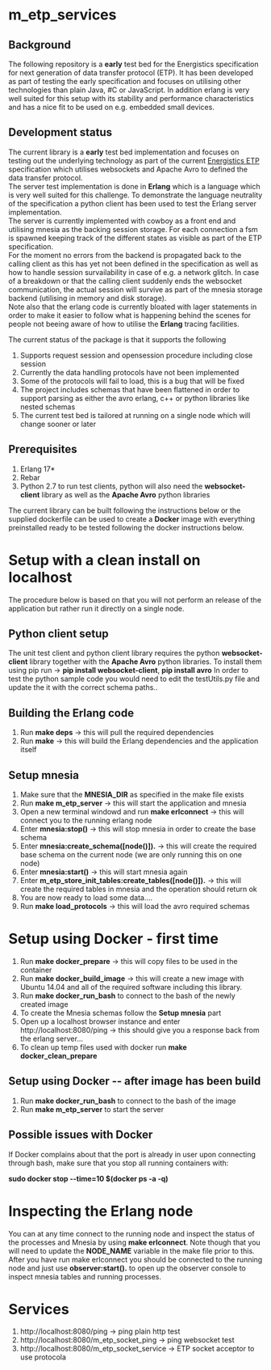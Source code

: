 m_etp_services
==============

Background
--------------
The following repository is a **early** test bed for the Energistics specification for next generation of data transfer protocol (ETP). It has been developed as part of testing the early specification and focuses on utilising other technologies than plain Java, #C or JavaScript. In addition erlang is very well suited for this setup with its stability and performance characteristics and has a nice fit to be used on e.g. embedded small devices.

Development status
-------------------
The current library is a **early** test bed implementation and focuses on testing out the underlying technology as part of the current [Energistics ETP](http://www.energistics.org/standards-portfolio/energistics-transfer-protocol) specification which utilises websockets and Apache Avro to defined the data transfer protocol.   
The server test implementation is done in **Erlang** which is a language which is very well suited for this challenge. To demonstrate the language neutrality of the specification a python client has been used to test the Erlang server implementation.  
The server is currently implemented with cowboy as a front end and utilising mnesia as the backing session storage. For each connection a fsm is spawned keeping track of the different states as visible as part of the ETP specification.  
For the moment no errors from the backend is propagated back to the calling client as this has yet not been defined in the specification as well as how to handle session survailability in case of e.g. a network glitch. In case of a breakdown or that the calling client suddenly ends the websocket communication, the actual session will survive as part of the mnesia storage backend (utilising in memory and disk storage).  
Note also that the erlang code is currently bloated with lager statements in order to make it easier to follow what is happening behind the scenes for people not beeing aware of how to utilise the **Erlang** tracing facilities.

The current status of the package is that it supports the following

1. Supports request session and opensession procedure including close session
2. Currently the data handling protocols have not been implemented
3. Some of the protocols will fail to load, this is a bug that will be fixed
4. The project includes schemas that have been flattened in order to support parsing as either the avro erlang, c++ or python libraries like nested schemas
5. The current test bed is tailored at running on a single node which will change sooner or later 

Prerequisites
---------------
1. Erlang 17*
2. Rebar
3. Python 2.7 to run test clients, python will also need the **websocket-client** library as well as the **Apache Avro** python libraries

The current library can be built following the instructions below or the supplied dockerfile can be used to create a **Docker** image with everything preinstalled ready to be tested following the docker instructions below.

Setup with a clean install on localhost
================

The procedure below is based on that you will not perform an release of the application but rather run it directly on a single node.

Python client setup
-------------------------

The unit test client and python client library requires the python **websocket-client** library together with the **Apache Avro** python libraries. To install them using pip run ->  **pip install websocket-client**, **pip install avro**
In order to test the python sample code you would need to edit the testUtils.py file and update the it with the correct schema paths..


Building the Erlang code
------------------------

1. Run **make deps** -> this will pull the required dependencies 
2. Run **make** -> this will build the Erlang dependencies and the application itself

Setup mnesia
----------------------

1. Make sure that the **MNESIA_DIR** as specified in the make file exists
2. Run **make m_etp_server** -> this will start the application and mnesia
3. Open a new terminal windowd and run **make erlconnect** -> this will connect you to the running erlang node
4. Enter **mnesia:stop()** -> this will stop mnesia in order to create the base schema
5. Enter **mnesia:create_schema([node()]).** -> this will create the required base schema on the current node (we are only running this on one node)
6. Enter **mnesia:start()** -> this will start mnesia again
7. Enter **m_etp_store_init_tables:create_tables([node()]).** -> this will create the required tables in mnesia and the operation should return ok
8. You are now ready to load some data....
9. Run **make load_protocols** -> this will load the avro required schemas

Setup using Docker - first time
====================

1. Run **make docker_prepare** -> this will copy files to be used in the container
2. Run **make docker_build_image** -> this will create a new image with Ubuntu 14.04 and all of the required software including this library.
3. Run **make docker_run_bash** to connect to the bash of the newly created image
4. To create the Mnesia schemas follow the **Setup mnesia** part
5. Open up a localhost browser instance and enter http://localhost:8080/ping -> this should give you a response back from the erlang server...
6. To clean up temp files used with docker run **make docker_clean_prepare**

Setup using Docker -- after image has been build
------------------------

1. Run **make docker_run_bash** to connect to the bash of the image
2. Run **make m_etp_server** to start the server

Possible issues with Docker
------------------------

If Docker complains about that the port is already in user upon connecting through bash, make sure that you stop all running containers with:

**sudo docker stop --time=10 $(docker ps -a -q)**

Inspecting the Erlang node
==========================

You can at any time connect to the running node and inspect the status of the processes and Mnesia by using **make erlconnect**. Note though that you will need to update the **NODE_NAME** variable in the make file prior to this.
After you have run make erlconnect you should be connected to the running node and just use **observer:start().** to open up the observer console to inspect mnesia tables and running processes.

Services
=========================

1. http://localhost:8080/ping -> ping plain http test
2. http://localhost:8080/m_etp_socket_ping -> ping websocket test
3. http://localhost:8080/m_etp_socket_service -> ETP socket acceptor to use protocola






